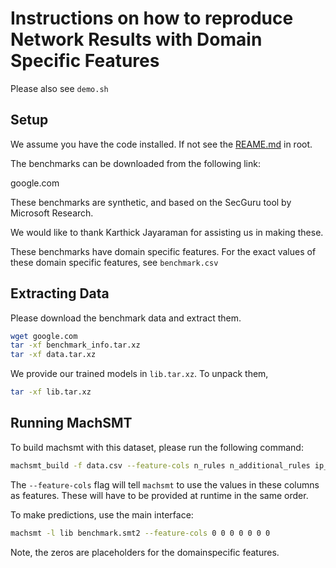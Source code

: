 # Instructions on how to reproduce Network Results with Domain Specific Features

Please also see `demo.sh`

## Setup

We assume you have the code installed. If not see the [REAME.md](https://github.com/MachSMT/STTT-Artifact/blob/master/README.md) in root. 

The benchmarks can be downloaded from the following link:

google.com

These benchmarks are synthetic, and based on the SecGuru tool by Microsoft Research.

We would like to thank Karthick Jayaraman for assisting us in making these.

These benchmarks have domain specific features. For the exact values of these domain specific features, see `benchmark.csv`

## Extracting Data
Please download the benchmark data and extract them.

```bash
wget google.com
tar -xf benchmark_info.tar.xz
tar -xf data.tar.xz
```

We provide our trained models in `lib.tar.xz`. To unpack them, 

```bash
tar -xf lib.tar.xz
```

## Running MachSMT

To build machsmt with this dataset, please run the following command:

```bash
machsmt_build -f data.csv --feature-cols n_rules n_additional_rules ip_range n_ports no_port_proba n_protocols no_protocol_proba
```

The `--feature-cols` flag will tell `machsmt` to use the values in these columns as features. These will have to be provided at runtime in the same order.

To make predictions, use the main interface:
```bash
machsmt -l lib benchmark.smt2 --feature-cols 0 0 0 0 0 0 0
```

Note, the zeros are placeholders for the domainspecific features.
